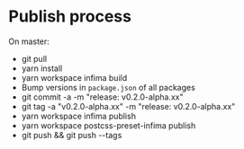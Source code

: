 # Publish process

On master:

- git pull
- yarn install
- yarn workspace infima build
- Bump versions in `package.json` of all packages
- git commit -a -m "release: v0.2.0-alpha.xx"
- git tag -a "v0.2.0-alpha.xx" -m "release: v0.2.0-alpha.xx"
- yarn workspace infima publish
- yarn workspace postcss-preset-infima publish
- git push && git push --tags
